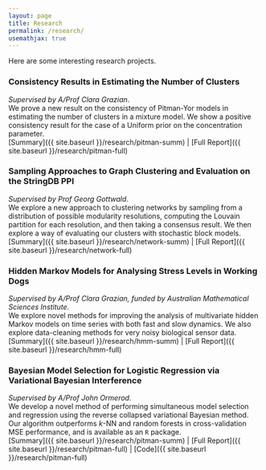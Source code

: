 ```yaml
---
layout: page
title: Research
permalink: /research/
usemathjax: true
---
```

Here are some interesting research projects.

### Consistency Results in Estimating the Number of Clusters
*Supervised by A/Prof Clara Grazian*.  
 We prove a new result on the consistency of Pitman-Yor models in estimating the number of clusters in a mixture model. We show a positive consistency result for the case of a Uniform prior on the concentration parameter.  
[Summary]({{ site.baseurl }}/research/pitman-summ) \| [Full Report]({{ site.baseurl }}/research/pitman-full)

### Sampling Approaches to Graph Clustering and Evaluation on the StringDB PPI
*Supervised by Prof Georg Gottwald*.  
 We explore a new approach to clustering networks by sampling from a distribution of possible modularity resolutions, computing the Louvain partition for each resolution, and then taking a consensus result. We then explore a way of evaluating our clusters with stochastic block models.  
[Summary]({{ site.baseurl }}/research/network-summ) \| [Full Report]({{ site.baseurl }}/research/network-full)

### Hidden Markov Models for Analysing Stress Levels in Working Dogs
*Supervised by A/Prof Clara Grazian, funded by Australian Mathematical Sciences Institute.*  
 We explore novel methods for improving the analysis of multivariate hidden Markov models on time series with both fast and slow dynamics. We also explore data-cleaning methods for very noisy biological sensor data.  
[Summary]({{ site.baseurl }}/research/hmm-summ) \| [Full Report]({{ site.baseurl }}/research/hmm-full)

### Bayesian Model Selection for Logistic Regression via Variational Bayesian Interference
*Supervised by A/Prof John Ormerod.*  
We develop a novel method of performing simultaneous model selection and regression using the reverse collapsed variational Bayesian method. Our algorithm outperforms $k$-NN and random forests in cross-validation MSE performance, and is available as an <code>R</code> package.   
[Summary]({{ site.baseurl }}/research/pitman-summ) \| [Full Report]({{ site.baseurl }}/research/pitman-full) \| [Code]({{ site.baseurl }}/research/pitman-full)
